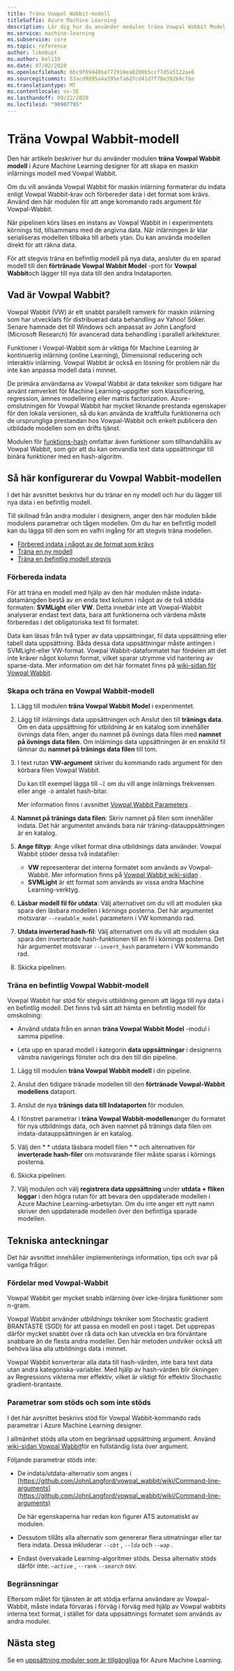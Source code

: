```yaml
---
title: Träna Vowpal Wabbit-modell
titleSuffix: Azure Machine Learning
description: Lär dig hur du använder modulen träna Vowpal Wabbit Model för att skapa en maskin inlärnings modell med hjälp av en instans av Vowpal Wabbit.
ms.service: machine-learning
ms.subservice: core
ms.topic: reference
author: likebupt
ms.author: keli19
ms.date: 07/02/2020
ms.openlocfilehash: 6bc9f69440be772910ea8200b5ccf7d5a5122ae6
ms.sourcegitcommit: 53acd9895a4a395efa6d7cd41d7f78e392b9cfbe
ms.translationtype: MT
ms.contentlocale: sv-SE
ms.lasthandoff: 09/22/2020
ms.locfileid: "90907795"
---
```

# <a name="train-vowpal-wabbit-model"></a>Träna Vowpal Wabbit-modell
Den här artikeln beskriver hur du använder modulen **träna Vowpal Wabbit modell** i Azure Machine Learning designer för att skapa en maskin inlärnings modell med Vowpal Wabbit.  

Om du vill använda Vowpal Wabbit för maskin inlärning formaterar du indata enligt Vowpal Wabbit-krav och förbereder data i det format som krävs. Använd den här modulen för att ange kommando rads argument för Vowpal-Wabbit. 

När pipelinen körs läses en instans av Vowpal Wabbit in i experimentets körnings tid, tillsammans med de angivna data. När inlärningen är klar serialiseras modellen tillbaka till arbets ytan. Du kan använda modellen direkt för att räkna data. 

För att stegvis träna en befintlig modell på nya data, ansluter du en sparad modell till den **förtränade Vowpal Wabbit Model** -port för **Vowpal Wabbit**och lägger till nya data till den andra Indataporten.  

## <a name="what-is-vowpal-wabbit"></a>Vad är Vowpal Wabbit?  

Vowpal Wabbit (VW) är ett snabbt parallellt ramverk för maskin inlärning som har utvecklats för distribuerad data behandling av Yahoo! Söker. Senare hamnade det till Windows och anpassat av John Langford (Microsoft Research) för avancerad data behandling i parallell arkitekturer.  

Funktioner i Vowpal-Wabbit som är viktiga för Machine Learning är kontinuerlig inlärning (online Learning), Dimensional reducering och interaktiv inlärning. Vowpal Wabbit är också en lösning för problem när du inte kan anpassa modell data i minnet.  

De primära användarna av Vowpal Wabbit är data tekniker som tidigare har använt ramverket för Machine Learning-uppgifter som klassificering, regression, ämnes modellering eller matris factorization. Azure-omslutningen för Vowpal Wabbit har mycket liknande prestanda egenskaper för den lokala versionen, så du kan använda de kraftfulla funktionerna och de ursprungliga prestandan hos Vowpal-Wabbit och enkelt publicera den utbildade modellen som en drifts tjänst.  

Modulen för [funktions-hash](feature-hashing.md) omfattar även funktioner som tillhandahålls av Vowpal Wabbit, som gör att du kan omvandla text data uppsättningar till binära funktioner med en hash-algoritm.  

## <a name="how-to-configure-vowpal-wabbit-model"></a>Så här konfigurerar du Vowpal Wabbit-modellen  

I det här avsnittet beskrivs hur du tränar en ny modell och hur du lägger till nya data i en befintlig modell.

Till skillnad från andra moduler i designern, anger den här modulen både modulens parametrar och tågen modellen. Om du har en befintlig modell kan du lägga till den som en valfri ingång för att stegvis träna modellen.

+ [Förbered indata i något av de format som krävs](#prepare-the-input-data)
+ [Träna en ny modell](#create-and-train-a-vowpal-wabbit-model)
+ [Träna en befintlig modell stegvis](#retrain-an-existing-vowpal-wabbit-model)

### <a name="prepare-the-input-data"></a>Förbereda indata

För att träna en modell med hjälp av den här modulen måste indata-datamängden bestå av en enda text kolumn i något av de två stödda formaten: **SVMLight** eller **VW**. Detta innebär inte att Vowpal-Wabbit analyserar endast text data, bara att funktionerna och värdena måste förberedas i det obligatoriska text fil formatet.  

Data kan läsas från två typer av data uppsättningar, fil data uppsättning eller tabell data uppsättning. Båda dessa data uppsättningar måste antingen i SVMLight-eller VW-format. Vowpal Wabbit-dataformatet har fördelen att det inte kräver något kolumn format, vilket sparar utrymme vid hantering av sparse-data. Mer information om det här formatet finns på [wiki-sidan för Vowpal Wabbit](https://github.com/JohnLangford/vowpal_wabbit/wiki/Input-format).  

### <a name="create-and-train-a-vowpal-wabbit-model"></a>Skapa och träna en Vowpal Wabbit-modell

1. Lägg till modulen **träna Vowpal Wabbit Model** i experimentet. 
  
2. Lägg till inlärnings data uppsättningen och Anslut den till **tränings data**. Om en data uppsättning för utbildning är en katalog som innehåller övnings data filen, anger du namnet på övnings data filen med **namnet på övnings data filen**. Om inlärnings data uppsättningen är en enskild fil lämnar du **namnet på tränings data filen** till tom.

3. I text rutan **VW-argument** skriver du kommando rads argument för den körbara filen Vowpal Wabbit.

     Du kan till exempel lägga till *`–l`* om du vill ange inlärnings frekvensen eller ange *`-b`* antalet hash-bitar.  

     Mer information finns i avsnittet [Vowpal Wabbit Parameters](#supported-and-unsupported-parameters) .  

4. **Namnet på tränings data filen**: Skriv namnet på filen som innehåller indata. Det här argumentet används bara när träning-datauppsättningen är en katalog.

5. **Ange filtyp**: Ange vilket format dina utbildnings data använder. Vowpal Wabbit stöder dessa två indatafiler:  

    - **VW** representerar det interna formatet som används av Vowpal-Wabbit. Mer information finns på [Vowpal Wabbit wiki-sidan](https://github.com/JohnLangford/vowpal_wabbit/wiki/Input-format) . 
    - **SVMLight** är ett format som används av vissa andra Machine Learning-verktyg. 

6. **Läsbar modell fil för utdata**: Välj alternativet om du vill att modulen ska spara den läsbara modellen i körnings posterna. Det här argumentet motsvarar `--readable_model` parametern i VW kommando rad.  

7. **Utdata inverterad hash-fil**: Välj alternativet om du vill att modulen ska spara den inverterade hash-funktionen till en fil i körnings posterna. Det här argumentet motsvarar `--invert_hash` parametern i VW kommando rad.  

8. Skicka pipelinen.

### <a name="retrain-an-existing-vowpal-wabbit-model"></a>Träna en befintlig Vowpal Wabbit-modell

Vowpal Wabbit har stöd för stegvis utbildning genom att lägga till nya data i en befintlig modell. Det finns två sätt att hämta en befintlig modell för omskolning:

+ Använd utdata från en annan **träna Vowpal Wabbit Model** -modul i samma pipeline.  
  
+ Leta upp en sparad modell i kategorin **data uppsättningar** i designerns vänstra navigerings fönster och dra den till din pipeline.  

1. Lägg till modulen **träna Vowpal Wabbit modell** i din pipeline.  
2. Anslut den tidigare tränade modellen till den **förtränade Vowpal-Wabbit modellens** dataport.
3. Anslut de nya **tränings data till Indataporten** för modulen.
4. I fönstret parametrar i **träna Vowpal Wabbit-modellen**anger du formatet för nya utbildnings data, och även namnet på tränings data filen om indata-datauppsättningen är en katalog.
5. Välj den * * utdata läsbara modell filen * * och alternativen för **inverterade hash-filer** om motsvarande filer måste sparas i körnings posterna.

6. Skicka pipelinen.  
7. Välj modulen och välj **registrera data uppsättning** under **utdata + fliken loggar** i den högra rutan för att bevara den uppdaterade modellen i Azure Machine Learning-arbetsytan.  Om du inte anger ett nytt namn skriver den uppdaterade modellen över den befintliga sparade modellen.

## <a name="technical-notes"></a>Tekniska anteckningar

Det här avsnittet innehåller implementerings information, tips och svar på vanliga frågor.

### <a name="advantages-of-vowpal-wabbit"></a>Fördelar med Vowpal-Wabbit

Vowpal Wabbit ger mycket snabb inlärning över icke-linjära funktioner som n-gram.  

Vowpal Wabbit använder *utbildnings* tekniker som Stochastic gradient BRANTASTE (SGD) för att passa en modell en post i taget. Det upprepas därför mycket snabbt över rå data och kan utveckla en bra förväntare snabbare än de flesta andra modeller. Den här metoden undviker också att behöva läsa alla utbildnings data i minnet.  

Vowpal Wabbit konverterar alla data till hash-värden, inte bara text data utan andra kategoriska-variabler. Med hjälp av hash-värden blir ökningen av Regressions vikterna mer effektiv, vilket är viktigt för effektiv Stochastic gradient-brantaste.  

###  <a name="supported-and-unsupported-parameters"></a>Parametrar som stöds och som inte stöds 

I det här avsnittet beskrivs stöd för Vowpal Wabbit-kommando rads parametrar i Azure Machine Learning designer. 

I allmänhet stöds alla utom en begränsad uppsättning argument. Använd [wiki-sidan Vowpal Wabbit](https://github.com/JohnLangford/vowpal_wabbit/wiki/Command-line-arguments)för en fullständig lista över argument.    

Följande parametrar stöds inte:

-   De indata/utdata-alternativ som anges i [https://github.com/JohnLangford/vowpal_wabbit/wiki/Command-line-arguments](https://github.com/JohnLangford/vowpal_wabbit/wiki/Command-line-arguments)  
  
     De här egenskaperna har redan kon figurer ATS automatiskt av modulen.  
  
-   Dessutom tillåts alla alternativ som genererar flera utmatningar eller tar flera indata. Dessa inkluderar *`--cbt`* , *`--lda`* och *`--wap`* .  
  
-   Endast övervakade Learning-algoritmer stöds. Dessa alternativ stöds därför inte: *`–active`* , `--rank` *`--search`* osv. 

### <a name="restrictions"></a>Begränsningar

Eftersom målet för tjänsten är att stödja erfarna användare av Vowpal-Wabbit, måste indata förvaras i förväg i förväg med hjälp av Vowpal wabbits interna text format, i stället för data uppsättnings formatet som används av andra moduler.

## <a name="next-steps"></a>Nästa steg

Se en [uppsättning moduler som är tillgängliga](module-reference.md) för Azure Machine Learning. 
